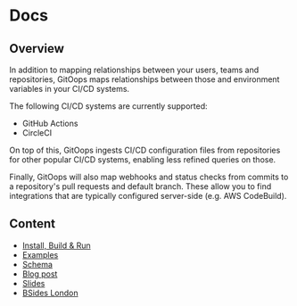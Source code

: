 # Docs

## Overview

In addition to mapping relationships between your users, teams and repositories, GitOops maps relationships between those and environment variables in your CI/CD systems.

The following CI/CD systems are currently supported:

- GitHub Actions
- CircleCI

On top of this, GitOops ingests CI/CD configuration files from repositories for other popular CI/CD systems, enabling less refined queries on those.

Finally, GitOops will also map webhooks and status checks from commits to a repository's pull requests and default branch. These allow you to find integrations that are typically configured server-side (e.g. AWS CodeBuild).

## Content

- [Install, Build & Run](run.md)
- [Examples](examples.md)
- [Schema](schema.md)
- [Blog post](blog.md)
- [Slides](slides.pdf)
- [BSides London](https://www.youtube.com/watch?v=Gf0sqqHnHOU)
